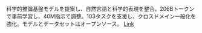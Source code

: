 科学的推論基盤モデルを提案し、自然言語と科学的表現を整合。206Bトークンで事前学習し、40M指示で調整。103タスクを支援し、クロスドメイン一般化を強化。モデルとデータセットはオープンソース。
[Link](http://arxiv.org/abs/2509.21320v1)

